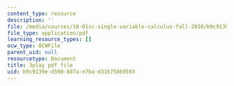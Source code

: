 ```yaml
---
content_type: resource
description: ''
file: /media/courses/18-01sc-single-variable-calculus-fall-2010/b9c9139ed590887ae7bad31675069593_HgEqXhsIq_g.pdf
file_type: application/pdf
learning_resource_types: []
ocw_type: OCWFile
parent_uid: null
resourcetype: Document
title: 3play pdf file
uid: b9c9139e-d590-887a-e7ba-d31675069593
---
```

